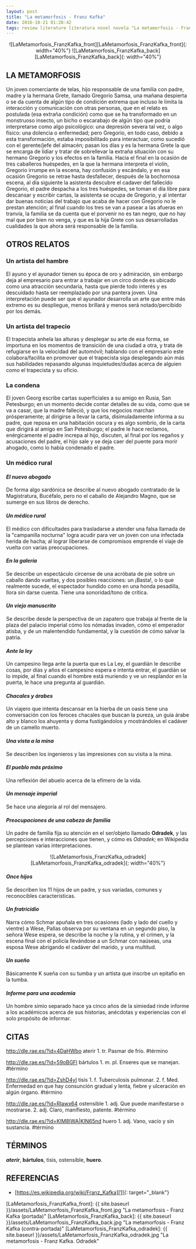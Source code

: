 ```yaml
---
layout: post
title: "La metamorfosis - Franz Kafka"
date: 2016-10-21 01:28:42
tags: review literature literatura novel novela "La metamorfosis - Franz Kafka" "La metamorfosis" "Franz Kafka" LaMetamorfosis_FranzKafka LaMetamorfosis FranzKafka
---
```




<div style="text-align:center" markdown="1">
![LaMetamorfosis_FranzKafka_front][LaMetamorfosis_FranzKafka_front]{: width="40%"}
![LaMetamorfosis_FranzKafka_back][LaMetamorfosis_FranzKafka_back]{: width="40%"}
</div>



## LA METAMORFOSIS
Un joven comerciante de telas, hijo responsable de una familia con padre, madre y la hermana Grete, llamado Gregorio Samsa, una mañana despierta o se da cuenta de algún tipo de condición extrema que incluso le limita la interacción y comunicación con otras personas, que en el relato es postulada (esa extraña condición) como que se ha transformado en un monstruoso insecto, un bicho o escarabajo de algún tipo que podría interpretarse como algo psicológico: una depresión severa tal vez, o algo físico: una dolencia o enfermedad; pero Gregorio, en todo caso, debido a esta transformación, estaba imposibilitado para interactuar, como sucedió con el gerente/jefe del almacén; pasan los días y es la hermana Grete la que se encarga de lidiar y tratar de sobrellevar la extraña situación con su hermano Gregorio y los efectos en la familia. Hacia el final en la ocasión de tres caballeros huéspedes, en la que la hermana interpreta el violín, Gregorio irrumpe en la escena, hay confusión y escándalo, y en esa ocasión Gregorio se retrae hasta desfallecer, después de la bochornosa escena, al día siguiente la asistenta descubre el cadaver del fallecido Gregorio, el padre despacha a los tres huéspedes, se toman el día libre para descansar y escribir cartas, la asistenta se ocupa de Gregorio, y al intentar dar buenas noticias del trabajo que acaba de hacer con Gregorio no le prestan atención; al final cuando los tres se van a pasear a las afueras en tranvía, la familia se da cuenta que el porvenir no es tan negro, que no hay mal que por bien no venga, y que es la hija Grete con sus desarrolladas cualidades la que ahora será responsable de la familia.


## OTROS RELATOS

### Un artista del hambre
El ayuno y el ayunador tienen su época de oro y admiración, sin embargo deja al empresario para entrar a trabajar en un circo donde es ubicado como una atracción secundaria, hasta que pierde todo interés y es descuidado hasta ser reemplazado por una pantera joven. Una interpretación puede ser que el ayunador desarrolla un arte que entre más extremo es su despliegue, menos brillará y menos será notado/percibido por los demás.

### Un artista del trapecio
El trapecista anhela las alturas y desplegar su arte de esa forma, se importuna en los momentos de transición de una ciudad a otra, y trata de refugiarse en la velocidad del automóvil; hablando con el empresario este colabora/facilita en promover que el trapecista siga desplegando aún más sus habilidades repasando algunas inquietudes/dudas acerca de alguien como el trapecista y su oficio.

### La condena
El joven Georg escribe cartas superficiales a su amigo en Rusia, San Petesburgo; en un momento decide contar detalles de su vida, como que se va a casar, que la madre falleció, y que los negocios marchan prósperamente; al dirigirse a llevar la carta, disimuladamente informa a su padre, que reposa en una habitación oscura y es algo sombrío, de la carta que dirigirá al amigo en San Petesburgo; el padre le hace reclamos, enérgicamente el padre increpa al hijo, discuten, al final por los regaños y acusaciones del padre, el hijo sale y se deja caer del puente para morir ahogado, como lo había condenado el padre.

### Un médico rural

#### *El nuevo abogado*
De forma algo sardónica se describe al nuevo abogado contratado de la Magistratura, Bucéfalo, pero no el caballo de Alejandro Magno, que se sumerge en sus libros de derecho.

#### *Un médico rural*
El médico con dificultades para trasladarse a atender una falsa llamada de la "campanilla nocturna" logra acudir para ver un joven con una infectada herida de hacha; al lograr liberarse de compromisos emprende el viaje de vuelta con varias preocupaciones.

#### *En la galería*
Se describe un espectáculo circense de una acróbata de pie sobre un caballo dando vueltas, y dos posibles reacciones: un ¡Basta!, o lo que realmente sucede, el espectador hundido como en una honda pesadilla, llora sin darse cuenta. Tiene una sonoridad/tono de crítica.

#### *Un viejo manuscrito*
Se describe desde la perspectiva de un zapatero que trabaja al frente de la plaza del palacio imperial cómo los nómadas invaden, cómo el emperador atisba, y de un malentendido fundamental, y la cuestión de cómo salvar la patria.

#### *Ante la ley*
Un campesino llega ante la puerta que es La Ley, el guardián le describe cosas, por días y años el campesino espera e intenta entrar, el guardián se lo impide, al final cuando el hombre está muriendo y ve un resplandor en la puerta, le hace una pregunta al guardián.

#### *Chacales y árabes*
Un viajero que intenta descansar en la hierba de un oasis tiene una conversación con los feroces chacales que buscan la pureza, un guía árabe alto y blanco los ahuyenta y doma fustigándolos y mostrándoles el cadáver de un camello muerto.

#### *Una vista a la mina*
Se describen los ingenieros y las impresiones con su visita a la mina.

#### *El pueblo más próximo*
Una reflexión del abuelo acerca de la efímero de la vida.

#### *Un mensaje imperial*
Se hace una alegoría al rol del mensajero.

#### *Preocupaciones de una cabeza de familia*
Un padre de familia fija su atención en el ser/objeto llamado **Odradek**, y las percepciones e interacciones que tienen, y cómo es *Odradek*; en Wikipedia se plantean varias interpretaciones.

<div style="text-align:center" markdown="1">
![LaMetamorfosis_FranzKafka_odradek][LaMetamorfosis_FranzKafka_odradek]{: width="40%"}
</div>

#### *Once hijos*
Se describen los 11 hijos de un padre, y sus variadas, comunes y reconocibles características.

#### *Un fratricidio*
Narra cómo Schmar apuñala en tres ocasiones (lado y lado del cuello y vientre) a Wese, Pallas observa por su ventana en un segundo piso, la señora Wese espera, se describe la noche y la rutina, y el crímen, y la escena final con el policía llevándose a un Schmar con naúseas, una esposa Wese abrigando el cadáver del marido, y una multitud.

#### *Un sueño*
Básicamente K sueña con su tumba y un artista que inscrbe un epitafio en la tumba.

#### *Informe para una academia*
Un hombre simio separado hace ya cinco años de la simiedad rinde informe a los académicos acerca de sus historias, anécdotas y experiencias con el solo propósito de informar.



## CITAS
http://dle.rae.es/?id=4DaHWbo aterir 1. tr. Pasmar de frío. #término

http://dle.rae.es/?id=59oBGFl bártulos 1. m. pl. Enseres que se manejan. #término

http://dle.rae.es/?id=ZshD4yI tisis 1. f. Tuberculosis pulmonar. 2. f. Med. Enfermedad en que hay consunción gradual y lenta, fiebre y ulceración en algún órgano. #término

http://dle.rae.es/?id=RIawx64 ostensible 1. adj. Que puede manifestarse o mostrarse. 2. adj. Claro, manifiesto, patente. #término

http://dle.rae.es/?id=KlM8IWA|KlN65nd huero 1. adj. Vano, vacío y sin sustancia. #término



## TÉRMINOS
***aterir***, **bártulos**, tisis, ostensible, **huero**.



## REFERENCIAS
* [https://es.wikipedia.org/wiki/Franz_Kafka][1]{: target="_blank"}



[1]: https://es.wikipedia.org/wiki/Franz_Kafka



[LaMetamorfosis_FranzKafka_front]: {{ site.baseurl }}/assets/LaMetamorfosis_FranzKafka_front.jpg "La metamorfosis - Franz Kafka (portada)"
[LaMetamorfosis_FranzKafka_back]: {{ site.baseurl }}/assets/LaMetamorfosis_FranzKafka_back.jpg "La metamorfosis - Franz Kafka (contra-portada)"
[LaMetamorfosis_FranzKafka_odradek]: {{ site.baseurl }}/assets/LaMetamorfosis_FranzKafka_odradek.jpg "La metamorfosis - Franz Kafka. Odradek"
